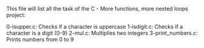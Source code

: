 This file will list all the task of the C - More functions, more nested loops project:

0-isupper.c: Checks if a character is uppercase
1-isdigit.c: Checks if a character is a digit (0-9)
2-mul.c: Multiplies two integers
3-print_numbers.c: Prints numbers from 0 to 9
